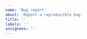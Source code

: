 ```yaml
---
name: 'Bug report'
about: 'Report a reproducible bug'
title: ''
labels: ''
assignees: ''
---
```


<!--

  Thanks for taking the time to post a bug or issue!
  
  Please include some information like:
  
  1. The buggy behaviour you’re experiencing
  2. What should be happening instead
  3. If you're using styled-components, emotion, or something else
  4. A link to a minimal demo showing the bug in action

    Try forking one of these CodeSandboxes to get started:
    https://codesandbox.io/u/ben-rogerson/sandboxes

-->
